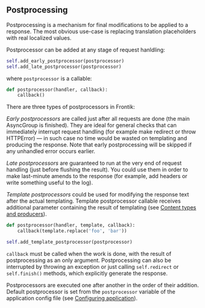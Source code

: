 ## Postprocessing

Postprocessing is a mechanism for final modifications to be applied to a response. The most obvious use-case is
replacing translation placeholders with real localized values.

Postprocessor can be added at any stage of request hanldling:

```python
self.add_early_postprocessor(postprocessor)
self.add_late_postprocessor(postprocessor)
```

where ```postprocessor``` is a callable:

```python
def postprocessor(handler, callback):
    callback()
```

There are three types of postprocessors in Frontik:

_Early postprocessors_ are called just after all requests are done (the main AsyncGroup is finished). They are ideal
for general checks that can immediately interrupt request handling (for example make redirect or throw HTTPError) — in
such case no time would be wasted on templating and producing the response. Note that early postprocessing will be
skipped if any unhandled error occurs earlier.

_Late postprocessors_ are guaranteed to run at the very end of request handling (just before flushing the result).
You could use them in order to make last-minute amends to the response (for example, add headers or write something
useful to the log).

_Template postprocessors_ could be used for modifying the response text after the actual templating. Template
postprocessor callable receives additional parameter containing the result of templating
(see [Content types and producers](docs/producers.md)).

```python
def postprocessor(handler, template, callback):
    callback(template.replace('foo', 'bar'))

self.add_template_postprocessor(postprocessor)
```

```callback``` must be called when the work is done, with the result of postprocessing as an only argument.
Postprocessing can also be interrupted by throwing an exception or just calling ```self.redirect``` or
```self.finish()``` methods, which explicitly generate the response.

Postprocessors are executed one after another in the order of their addition. Default postprocessor is set from the
```postprocessor``` variable of the application config file (see [Configuring application](docs/configure-app.md)).
